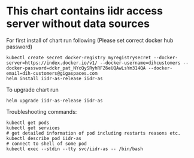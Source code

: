 # This chart contains iidr access server without data sources

For first install of chart run following
(Please set correct docker hub password)
```shell
kubectl create secret docker-registry myregistrysecret --docker-server=https://index.docker.io/v1/ --docker-username=dihcustomers --docker-password=dckr_pat_NYcQySRyhRFZ6eUQAwLsYm314QA --docker-email=dih-customers@gigaspaces.com
helm install iidr-as-release iidr-as
```

To upgrade chart run
```shell
helm upgrade iidr-as-release iidr-as
```

Troubleshooting commands:
```shell
kubectl get pods
kubectl get services
# get detailed information of pod including restarts reasons etc.
kubectl describe pod iidr-as
# connect to shell of some pod
kubectl exec --stdin --tty svc/iidr-as -- /bin/bash
```

